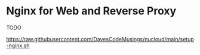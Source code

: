 # Nginx for Web and Reverse Proxy
TODO

https://raw.githubusercontent.com/DavesCodeMusings/nucloud/main/setup-nginx.sh
